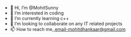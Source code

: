 - 👋 Hi, I’m @MohitSunny
- 👀 I’m interested in coding
- 🌱 I’m currently learning c++
- 💞️ I’m looking to collaborate on any IT related projects
- 📫 How to reach me,,email-mohitdhankaar@gmail.com
   

<!---
MohitSunny/MohitSunny is a ✨ special ✨ repository because its `README.md` (this file) appears on your GitHub profile.
You can click the Preview link to take a look at your changes.
--->
